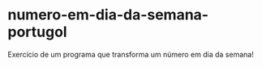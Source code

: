# numero-em-dia-da-semana-portugol
Exercício de um programa que transforma um número em dia da semana!
